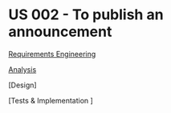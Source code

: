 # US 002 - To publish an announcement

[Requirements Engineering](01-requirements/Readme.md)

[Analysis](02-analysis/Readme.md)

[Design]

[Tests & Implementation ]
